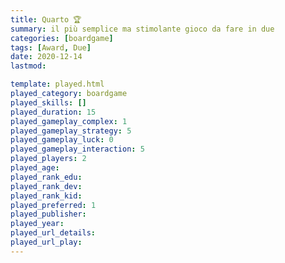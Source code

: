 ```yaml
---
title: Quarto 🏆
summary: il più semplice ma stimolante gioco da fare in due
categories: [boardgame]
tags: [Award, Due]
date: 2020-12-14
lastmod: 

template: played.html
played_category: boardgame
played_skills: []
played_duration: 15
played_gameplay_complex: 1
played_gameplay_strategy: 5
played_gameplay_luck: 0
played_gameplay_interaction: 5
played_players: 2
played_age: 
played_rank_edu: 
played_rank_dev: 
played_rank_kid: 
played_preferred: 1
played_publisher: 
played_year: 
played_url_details: 
played_url_play: 
---
```

